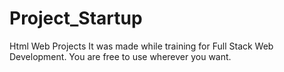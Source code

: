 # Project_Startup
Html Web Projects
It was made while training for Full Stack Web Development. You are free to use wherever you want.
